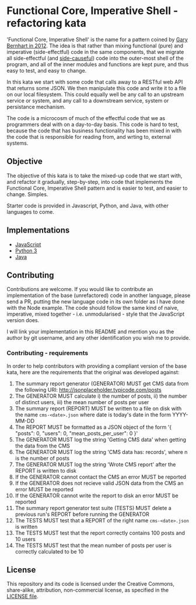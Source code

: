 # Functional Core, Imperative Shell - refactoring kata

'Functional Core, Imperative Shell' is the name for a pattern coined by [Gary Bernhart in 2012](https://www.destroyallsoftware.com/screencasts/catalog/functional-core-imperative-shell). The idea is that rather than mixing functional (pure) and imperative (side-effectful) code in the same components, that we migrate all side-effectful (and [side-causeful]()) code into the outer-most shell of the program, and all of the inner modules and functions are kept pure, and thus easy to test, and easy to change.

In this kata we start with some code that calls away to a RESTful web API that returns some JSON. We then manipulate this code and write it to a file on our local filesystem. This could equally well be any call to an upstream service or system, and any call to a downstream service, system or persistance mechanism.

The code is a microcosm of much of the effectful code that we as programmers deal with on a day-to-day basis. This code is hard to test, because the code that has business functionality has been mixed in with the code that is responsible for reading from, and wrting to, external systems.

## Objective

The objective of this kata is to take the mixed-up code that we start with, and refactor it gradually, step-by-step, into code that implements the Functional Core, Imperative Shell pattern and is easier to test, and easier to change. Simples.

Starter code is provided in Javascript, Python, and Java, with other languages to come.

## Implementations

* [JavaScript](./node)
* [Python 3](./python)
* [Java](./java)

## Contributing

Contributions are welcome. If you would like to contribute an implementation of the base (unrefactored) code in another language, please send a PR, putting the new language code in its own folder as I have done with the Node example. The code should follow the same kind of naive, imperative, mixed together - i.e. unmodularised - style that the JavaScript version does.

I will link your implementation in this README and mention you as the author by git username, and any other identification you wish me to provide.

### Contributing - requirements

In order to help contributors with providing a compliant version of the base kata, here are the requirements that the original was developed against:

1. The summary report generator (GENERATOR) MUST get CMS data from the following URI: http://jsonplaceholder.typicode.com/posts 
1. The GENERATOR MUST calculate i) the number of posts, ii) the number of distinct users, iii) the mean number of posts per user
1. The summary report (REPORT) MUST be written to a file on disk with the name `cms-<date>.json` where date is today's date in the form YYYY-MM-DD
1. The REPORT MUST be formatted as a JSON object of the form '{ "posts": 0, "users": 0, "mean_posts_per_user": 0 }'
1. The GENERATOR MUST log the string 'Getting CMS data' when getting the data from the CMS
1. The GENERATOR MUST log the string 'CMS data has: <n> records', where n is the number of posts
1. The GENERATOR MUST log the string 'Wrote CMS report' after the REPORT is written to disk
1. If the GENERATOR cannot contact the CMS an error MUST be reported
1. If the GENERATOR does not recieve valid JSON data from the CMS an error MUST be reported
1. If the GENERATOR cannot write the report to disk an error MUST be reported
1. The summary report generator test suite (TESTS) MUST delete a previous run's REPORT before running the GENERATOR
1. The TESTS MUST test that a REPORT of the right name `cms-<date>.json` is written
1. The TESTS MUST test that the report correctly contains 100 posts and 10 users
1. The TESTS MUST test that the mean number of posts per user is correctly calculated to be 10

## License

This repository and its code is licensed under the Creative Commons, share-alike, attribution, non-commercial license, as specified in the [LICENSE file](./LICENSE).
